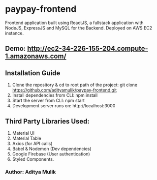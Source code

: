 # paypay-frontend
Frontend application built using ReactJS, a fullstack application with NodeJS, ExpressJS and MySQL for the Backend. Deployed on AWS EC2 instance.

## Demo: http://ec2-34-226-155-204.compute-1.amazonaws.com/

## Installation Guide
1. Clone the repository & cd to root path of the project: git clone https://github.com/adityamulik/paypay-frontend.git
2. Install dependencies from CLI: npm install
3. Start the server from CLI: npm start
4. Development server runs on: http://localhost:3000

## Third Party Libraries Used:

1. Material UI 
2. Material Table
3. Axios (for API calls)
4. Babel & Nodemon (Dev dependencies)
5. Google Firebase (User authentication)
6. Styled Components.

### Author: Aditya Mulik
